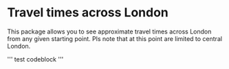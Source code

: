 # Travel times across London

This package allows you to see approximate travel times across London from any given starting point. Pls note that at this point are limited to central London.

'''
test codeblock
'''
